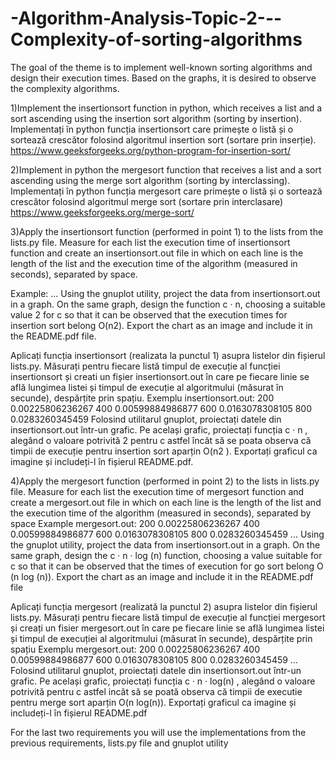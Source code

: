 # -Algorithm-Analysis-Topic-2---Complexity-of-sorting-algorithms
The goal of the theme is to implement well-known sorting algorithms and design their execution times. 
Based on the graphs, it is desired to observe the complexity algorithms.

1)Implement the insertionsort function in python, which receives a list and a
sort ascending using the insertion sort algorithm (sorting by insertion).
Implementați în python funcția insertionsort care primește o listă și o
sortează crescător folosind algoritmul insertion sort (sortare prin inserție).
https://www.geeksforgeeks.org/python-program-for-insertion-sort/

2)Implement in python the mergesort function that receives a list and a sort ascending using the  merge sort algorithm
(sorting by interclassing). 
Implementați în python funcția mergesort care primește o listă și o sortează crescător folosind algoritmul merge sort (sortare prin
interclasare)
https://www.geeksforgeeks.org/merge-sort/

3)Apply the insertionsort function (performed in point 1) to the lists
from the lists.py file. Measure for each list the execution time of
insertionsort function and create an insertionsort.out file in which on
each line is the length of the list and the execution time of the algorithm
(measured in seconds), separated by space.

Example: ...
Using the gnuplot utility, project the data from insertionsort.out in a graph.
On the same graph, design the function c · n, choosing a suitable value 2 for c so that it can be observed that the execution times for insertion sort belong O(n2).
Export the chart as an image and include it in the README.pdf file.


Aplicați funcția insertionsort (realizata la punctul 1) asupra listelor
din fișierul lists.py. Măsurați pentru fiecare listă timpul de execuție al
funcției insertionsort și creati un fișier insertionsort.out în care pe
fiecare linie se află lungimea listei și timpul de execuție al algoritmului
(măsurat în secunde), despărțite prin spațiu.
Exemplu insertionsort.out:
200 0.00225806236267
400 0.00599884986877
600 0.0163078308105
800 0.0283260345459
Folosind utilitarul gnuplot, proiectați datele din insertionsort.out
într-un grafic.
Pe același grafic, proiectați funcția c · n , alegând o valoare potrivită 2
pentru c astfel încât să se poata observa că timpii de execuție pentru
insertion sort aparțin O(n2
).
Exportați graficul ca imagine și includeți-l în fișierul README.pdf.

4)Apply the mergesort function (performed in point 2) to the lists in
lists.py file. Measure for each list the execution time of
mergesort function and create a mergesort.out file in which on each
line is the length of the list and the execution time of the algorithm
(measured in seconds), separated by space
Example mergesort.out:
200 0.00225806236267
400 0.00599884986877
600 0.0163078308105
800 0.0283260345459
...
Using the gnuplot utility, project the data from insertionsort.out
in a graph.
On the same graph, design the c · n · log (n) function, choosing a value
suitable for c so that it can be observed that the times of
execution for go sort belong O (n log (n)).
Export the chart as an image and include it in the README.pdf file


Aplicați funcția mergesort (realizată la punctul 2) asupra listelor din
fișierul lists.py. Măsurați pentru fiecare listă timpul de execuție al
funcției mergesort și creați un fisier mergesort.out în care pe fiecare
linie se află lungimea listei și timpul de execuției al algoritmului
(măsurat în secunde), despărțite prin spațiu
Exemplu mergesort.out:
200 0.00225806236267
400 0.00599884986877
600 0.0163078308105
800 0.0283260345459
…
Folosind utilitarul gnuplot, proiectați datele din insertionsort.out
într-un grafic.
Pe același grafic, proiectați funcția c · n · log(n) , alegând o valoare
potrivită pentru c astfel incât să se poată observa că timpii de
executie pentru merge sort aparțin O(n log(n)).
Exportați graficul ca imagine și includeți-l în fișierul README.pdf

For the last two requirements you will use the implementations from the previous requirements,
lists.py file and gnuplot utility





